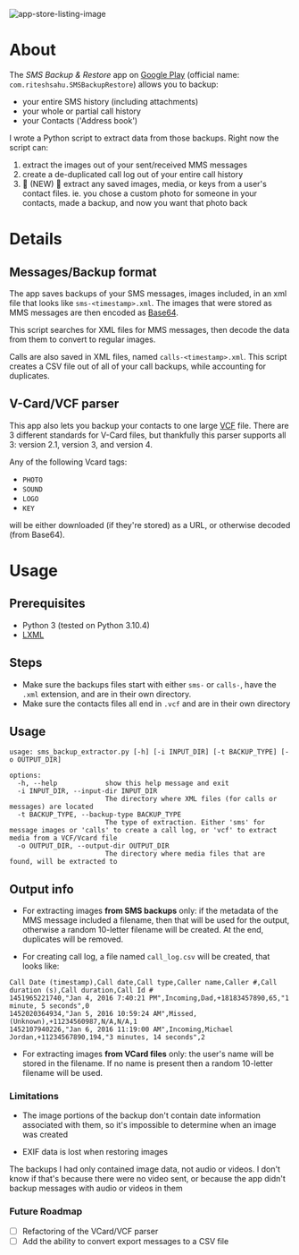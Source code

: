 ![app-store-listing-image](https://images-na.ssl-images-amazon.com/images/I/71VnjnwSr4L.png)

# About

The *SMS Backup & Restore* app on [Google Play](https://play.google.com/store/apps/details?id=com.riteshsahu.SMSBackupRestore&hl=en_US) (official name: `com.riteshsahu.SMSBackupRestore`) allows you to backup:

*  your entire SMS history (including attachments)
* your whole or partial call history
* your Contacts ('Address book')

I wrote a  Python script to extract data from those backups. Right now the script can:

1. extract the images out of your sent/received MMS messages
2. create a  de-duplicated call log out of your entire call history
3.  :construction: (NEW) :construction: extract any saved images, media, or keys from a user's contact files. ie. you chose a custom photo for someone in your contacts, made a backup, and now you want that photo back

# Details

## Messages/Backup format

The app saves backups of your SMS messages, images included, in an xml file that looks like `sms-<timestamp>.xml`. The images that were stored as MMS messages are then encoded as [Base64](https://en.wikipedia.org/wiki/Base64).

This script searches for XML files for MMS messages, then decode the data from them to convert to regular images.

Calls are also saved in XML files, named `calls-<timestamp>.xml`. This script creates a CSV file out of all of your call backups, while accounting for duplicates.

## V-Card/VCF parser

This app also lets you backup your contacts to one large [VCF](https://en.wikipedia.org/wiki/VCard) file. There are 3 different standards for V-Card files, but thankfully this parser supports all 3: version 2.1, version 3, and version 4. 

Any of the following Vcard tags:

* `PHOTO`
* `SOUND`
* `LOGO`
* `KEY`

will be either downloaded (if they're stored) as a URL, or otherwise decoded (from Base64).

# Usage

## Prerequisites

* Python 3 (tested on Python 3.10.4)
* [LXML](https://lxml.de/)

## Steps

* Make sure the backups files start with either `sms-` or `calls-`, have the `.xml` extension, and are in their own directory.
* Make sure the contacts files all end in `.vcf` and are in their own directory

## Usage

```
usage: sms_backup_extractor.py [-h] [-i INPUT_DIR] [-t BACKUP_TYPE] [-o OUTPUT_DIR]

options:
  -h, --help            show this help message and exit
  -i INPUT_DIR, --input-dir INPUT_DIR
                        The directory where XML files (for calls or messages) are located
  -t BACKUP_TYPE, --backup-type BACKUP_TYPE
                        The type of extraction. Either 'sms' for message images or 'calls' to create a call log, or 'vcf' to extract media from a VCF/Vcard file
  -o OUTPUT_DIR, --output-dir OUTPUT_DIR
                        The directory where media files that are found, will be extracted to

```

## Output info

* For extracting images **from SMS backups** only: if the metadata of the MMS message included a filename, then that will be used for the output, otherwise a random 10-letter filename will be created. At the end, duplicates will be removed.

* For creating call log, a file named `call_log.csv` will be created, that looks like:

```
Call Date (timestamp),Call date,Call type,Caller name,Caller #,Call duration (s),Call duration,Call Id #
1451965221740,"Jan 4, 2016 7:40:21 PM",Incoming,Dad,+18183457890,65,"1 minute, 5 seconds",0
1452020364934,"Jan 5, 2016 10:59:24 AM",Missed,(Unknown),+11234560987,N/A,N/A,1
1452107940226,"Jan 6, 2016 11:19:00 AM",Incoming,Michael Jordan,+11234567890,194,"3 minutes, 14 seconds",2
```

* For extracting images **from VCard files** only: the user's name will be stored in the filename. If no name is present then a random 10-letter filename will be used.

### Limitations

* The image portions of the backup don't contain date information associated with them, so it's impossible to determine when an image was created

* EXIF data is lost when restoring images

The backups I had only contained image data, not audio or videos. I don't know if that's because there were no video sent, or because the app didn't backup messages with audio or videos in them

### Future Roadmap

- [ ] Refactoring of the VCard/VCF parser
- [ ] Add the ability to convert export messages to a CSV file